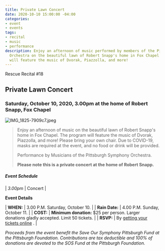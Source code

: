 ```yaml
---
title: Private Lawn Concert
date: 2020-10-10 15:00:00 -04:00
categories:
- event
- events
tags:
- recital
- music
- performance
description: Enjoy an afternoon of music performed by members of the Pittsburgh Symphony
  Orchestra on the beautiful lawn of Robert Snapp's home in Fox Chapel. The program
  will feature the music of Dvorak, Piazzolla, and more!
---
```


Rescue Recital #18

## Private Lawn Concert

### Saturday, October 10, 2020, 3.00pm at the home of Robert Snapp, Fox Chapel

![IMG_1825-7909c7.jpeg](/uploads/IMG_1825-7909c7.jpeg)

> Enjoy an afternoon of music on the beautiful lawn of Robert Snapp's home in Fox Chapel. The program will feature the music of Dvorak, Piazzolla, and more! Please bring your own chair. Due to COVID-19, masks are required at the event, and no food or drink will be provided.
>
> Performance by Musicians of the Pittsburgh Symphony Orchestra.
>
> **Please note this is a private concert at the home of Robert Snapp.**

##### **Event Schedule**

| *3.00pm*  | Concert |

**Event Details**

| **WHEN:**  | 3.00 P.M. Saturday, October 10. |
| **Rain Date:**  | 4.00 P.M. Sunday, October 11. |
| **COST:**  | **Minimum donation:** $25 per person. Larger donations gladly accepted. Limit 50 tickets. |
| **RSVP:**  | By [getting your tickets online](https://squareup.com/store/save-our-symphony-pittsburgh) . |

*Proceeds from the event benefit the Save Our Symphony Pittsburgh Fund at the Pittsburgh Foundation.  Contributions are tax deductible and 100% of donations are devoted to the SOS Fund at the Pittsburgh Foundation.*